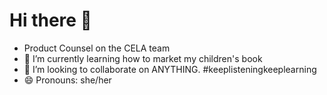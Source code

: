 # Hi there 👋
- Product Counsel on the CELA team
- 🌱 I’m currently learning how to market my children's book
- 👯 I’m looking to collaborate on ANYTHING. #keeplisteningkeeplearning
- 😄 Pronouns: she/her
<!--
**jessicakrobinson/jessicakrobinson** is a ✨ _special_ ✨ repository because its `README.md` (this file) appears on your GitHub profile.

Here are some ideas to get you started:

- 🤔 I’m looking for help with ...
- 💬 Ask me about ...
- 📫 How to reach me: ...
- ⚡ Fun fact: ...
-->
